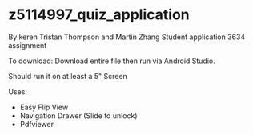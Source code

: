 # z5114997_quiz_application
By keren Tristan Thompson and Martin Zhang
Student application 3634 assignment

To download:
Download entire file then run via Android Studio. 

Should run it on at least a 5" Screen

Uses: 
- Easy Flip View 
- Navigation Drawer (Slide to unlock)
- Pdfviewer
